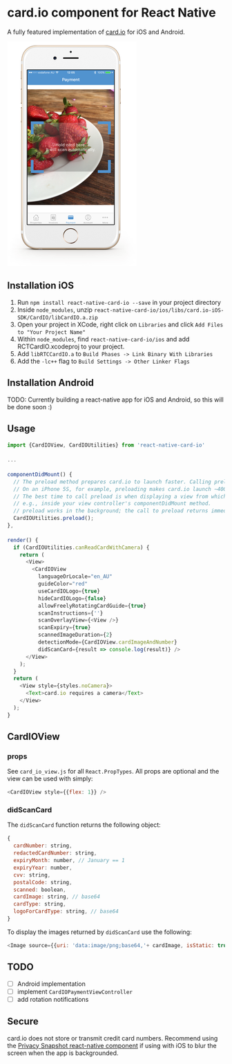 # card.io component for React Native

A fully featured implementation of [card.io](https://www.card.io/) for iOS and Android.

![Screenshot of card.io in action](screenshot.png)

## Installation iOS

1. Run `npm install react-native-card-io --save` in your project directory
1. Inside `node_modules`, unzip `react-native-card-io/ios/libs/card.io-iOS-SDK/CardIO/libCardIO.a.zip`
1. Open your project in XCode, right click on `Libraries` and click `Add Files to "Your Project Name"`
1. Within `node_modules`, find `react-native-card-io/ios` and add RCTCardIO.xcodeproj to your project.
1. Add `libRTCCardIO.a` to `Build Phases -> Link Binary With Libraries`
1. Add the `-lc++` flag to `Build Settings -> Other Linker Flags`

## Installation Android

TODO: Currently building a react-native app for iOS and Android, so this will be done soon :)

## Usage

``` javascript
import {CardIOView, CardIOUtilities} from 'react-native-card-io'

...

componentDidMount() {
  // The preload method prepares card.io to launch faster. Calling preload is optional but suggested.
  // On an iPhone 5S, for example, preloading makes card.io launch ~400ms faster.
  // The best time to call preload is when displaying a view from which card.io might be launched;
  // e.g., inside your view controller's componentDidMount method.
  // preload works in the background; the call to preload returns immediately.
  CardIOUtilities.preload();
},

render() {
  if (CardIOUtilities.canReadCardWithCamera) {
    return (
      <View>
        <CardIOView
          languageOrLocale="en_AU"
          guideColor="red"
          useCardIOLogo={true}
          hideCardIOLogo={false}
          allowFreelyRotatingCardGuide={true}
          scanInstructions={''}
          scanOverlayView={<View />}
          scanExpiry={true}
          scannedImageDuration={2}
          detectionMode={CardIOView.cardImageAndNumber}
          didScanCard={result => console.log(result)} />      
      </View>
    );
  }
  return (
    <View style={styles.noCamera}>
      <Text>card.io requires a camera</Text>
    </View>
  );
}

```

## CardIOView

### props

See `card_io_view.js` for all `React.PropTypes`.
All props are optional and the view can be used with simply:

``` javascript
<CardIOView style={{flex: 1}} />
```

### didScanCard

The `didScanCard` function returns the following object:

``` Javascript
{
  cardNumber: string,
  redactedCardNumber: string,
  expiryMonth: number, // January == 1
  expiryYear: number,
  cvv: string,
  postalCode: string,
  scanned: boolean,
  cardImage: string, // base64
  cardType: string,
  logoForCardType: string, // base64
}
```

To display the images returned by `didScanCard` use the following:

``` javascript
<Image source={{uri: 'data:image/png;base64,'+ cardImage, isStatic: true}} />
```

## TODO

- [ ] Android implementation
- [ ] implement `CardIOPaymentViewController`
- [ ] add rotation notifications

## Secure

card.io does not store or transmit credit card numbers.
Recommend using the [Privacy Snapshot react-native component](https://github.com/kayla-tech/react-native-privacy-snapshot) if using with iOS to blur the screen when the app is backgrounded.

